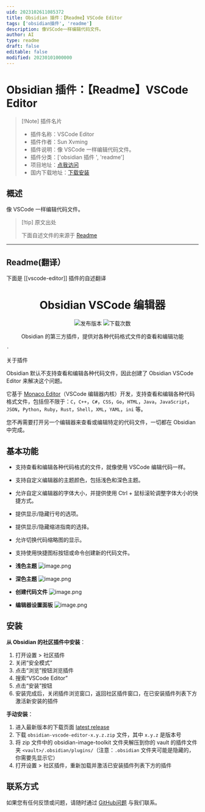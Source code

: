 ```yaml
---
uid: 2023102611085372
title: Obsidian 插件：【Readme】VSCode Editor
tags: ['obsidian插件', 'readme']
description: 像VSCode一样编辑代码文件。
author: AI
type: readme
draft: false
editable: false
modified: 20230101000000
---
```


# Obsidian 插件：【Readme】VSCode Editor

> [!Note] 插件名片
> - 插件名称：VSCode Editor
> - 插件作者：Sun Xvming
> - 插件说明：像 VSCode 一样编辑代码文件。
> - 插件分类：['obsidian 插件 ', 'readme']
> - 项目地址：[点我访问](https://github.com/sunxvming/obsidian-vscode-editor)
> - 国内下载地址：[下载安装](https://pkmer.cn/products/plugin/pluginMarket/?vscode-editor)

## 概述

像 VSCode 一样编辑代码文件。

> [!tip] 原文出处
>
>下面自述文件的来源于 [Readme](https://ghproxy.net/https://raw.githubusercontent.com/sunxvming/obsidian-vscode-editor/main/README.md)

---

## Readme(翻译）

下面是 [[vscode-editor]] 插件的自述翻译

<h1 align="center">Obsidian VSCode 编辑器</h1>

<p align="center">
    <img alt="发布版本" src="https://img.shields.io/github/v/release/sunxvming/obsidian-vscode-editor?style=for-the-badge">
    <img alt="下载次数" src="https://img.shields.io/github/downloads/sunxvming/obsidian-vscode-editor/total?style=for-the-badge">
</p>

<p align="center">
    <span>Obsidian 的第三方插件，提供对各种代码格式文件的查看和编辑功能</span>
    <br/>

    ·
    
</p>
关于插件

Obsidian 默认不支持查看和编辑各种代码文件，因此创建了 Obsidian VSCode Editor 来解决这个问题。

它基于 [Monaco Editor](https://microsoft.github.io/monaco-editor/)（VSCode 编辑器内核）开发，支持查看和编辑各种代码格式文件，包括但不限于：`C`，`C++`，`C#`，`CSS`，`Go`，`HTML`，`Java`，`JavaScript`，`JSON`，`Python`，`Ruby`，`Rust`，`Shell`，`XML`，`YAML`，`ini` 等。

您不再需要打开另一个编辑器来查看或编辑特定的代码文件，一切都在 Obsidian 中完成。

## 基本功能

- 支持查看和编辑各种代码格式的文件，就像使用 VSCode 编辑代码一样。
- 支持自定义编辑器的主题颜色，包括浅色和深色主题。
- 允许自定义编辑器的字体大小，并提供使用 Ctrl + 鼠标滚轮调整字体大小的快捷方式。
- 提供显示/隐藏行号的选项。
- 提供显示/隐藏缩进指南的选择。
- 允许切换代码缩略图的显示。
- 支持使用快捷图标按钮或命令创建新的代码文件。
- **浅色主题**
![image.png](https://sxm-upload.oss-cn-beijing.aliyuncs.com/imgs/20230921184929.png)

- **深色主题**
![image.png](https://sxm-upload.oss-cn-beijing.aliyuncs.com/imgs/20230921184840.png)


- **创建代码文件**
![image.png](https://sxm-upload.oss-cn-beijing.aliyuncs.com/imgs/20230921185107.png)

- **编辑器设置面板**
![image.png](https://sxm-upload.oss-cn-beijing.aliyuncs.com/imgs/20230921190801.png)

## 安装

**从 Obsidian 的社区插件中安装**：

1. 打开设置 > 社区插件
2. 关闭“安全模式”
3. 点击“浏览”按钮浏览插件
4. 搜索“VSCode Editor”
5. 点击“安装”按钮
6. 安装完成后，关闭插件浏览窗口，返回社区插件窗口，在已安装插件列表下方激活新安装的插件

**手动安装**：

1. 进入最新版本的下载页面 [latest release](https://github.com/sunxvming/obsidian-vscode-editor/releases/latest)
2. 下载 `obsidian-vscode-editor-x.y.z.zip` 文件，其中 `x.y.z` 是版本号
3. 将 zip 文件中的 obsidian-image-toolkit 文件夹解压到你的 vault 的插件文件夹 `<vault>/.obsidian/plugins/`（注意：`.obsidian` 文件夹可能是隐藏的，你需要先显示它）
4. 打开设置 > 社区插件，重新加载并激活已安装插件列表下方的插件

## 联系方式

如果您有任何反馈或问题，请随时通过 [GitHub问题](https://github.com/sunxvming/obsidian-vscode-editor/issues) 与我们联系。
